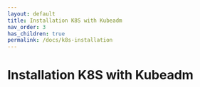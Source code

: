 ```yaml
---
layout: default
title: Installation K8S with Kubeadm
nav_order: 3
has_children: true
permalink: /docs/k8s-installation
---
```


# Installation K8S with Kubeadm
